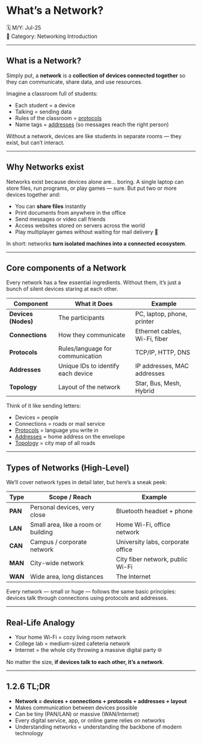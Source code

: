 # What’s a Network?

🗓️ M/Y: Jul-25  
📂 Category: Networking Introduction

---

## What is a Network?

Simply put, a **network** is a **collection of devices connected together** so they can communicate, share data, and use resources.  

Imagine a classroom full of students:  
- Each student = a device  
- Talking = sending data  
- Rules of the classroom = [protocols](https://github.com/bwbearr/Field-Notes/tree/3ab815bf5f6889d4ec1b11ffdc48adabcabe6c5f/Networking/7.%20Protocols)  
- Name tags = [addresses](https://github.com/bwbearr/Field-Notes/tree/3ab815bf5f6889d4ec1b11ffdc48adabcabe6c5f/Networking/5.%20Network%20Addressing%20%26%20Identity) (so messages reach the right person)  

Without a network, devices are like students in separate rooms — they exist, but can’t interact.

---

## Why Networks exist

Networks exist because devices alone are… boring. A single laptop can store files, run programs, or play games — sure. But put two or more devices together and:

- You can **share files** instantly  
- Print documents from anywhere in the office  
- Send messages or video call friends  
- Access websites stored on servers across the world  
- Play multiplayer games without waiting for mail delivery 📨  

In short: networks **turn isolated machines into a connected ecosystem**.

---

## Core components of a Network

Every network has a few essential ingredients. Without them, it’s just a bunch of silent devices staring at each other.

| Component       | What it Does                        | Example                        |
|-----------------|------------------------------------|--------------------------------|
| **Devices (Nodes)** | The participants                   | PC, laptop, phone, printer     |
| **Connections**    | How they communicate               | Ethernet cables, Wi-Fi, fiber  |
| **Protocols**      | Rules/language for communication  | TCP/IP, HTTP, DNS             |
| **Addresses**      | Unique IDs to identify each device | IP addresses, MAC addresses    |
| **Topology**       | Layout of the network              | Star, Bus, Mesh, Hybrid        |

Think of it like sending letters:  
- Devices = people  
- Connections = roads or mail service  
- [Protocols](https://github.com/bwbearr/Field-Notes/tree/3ab815bf5f6889d4ec1b11ffdc48adabcabe6c5f/Networking/7.%20Protocols) = language you write in  
- [Addresses](https://github.com/bwbearr/Field-Notes/tree/3ab815bf5f6889d4ec1b11ffdc48adabcabe6c5f/Networking/5.%20Network%20Addressing%20%26%20Identity) = home address on the envelope  
- [Topology](https://github.com/bwbearr/Field-Notes/tree/3ab815bf5f6889d4ec1b11ffdc48adabcabe6c5f/Networking/3.%20Network%20Hardware%20%26%20Topologies/3.2%20-%20Topologies) = city map of all roads  

---

## Types of Networks (High-Level)

We’ll cover network types in detail later, but here’s a sneak peek:

| Type      | Scope / Reach                        | Example                         |
|-----------|-------------------------------------|---------------------------------|
| **PAN**   | Personal devices, very close        | Bluetooth headset + phone      |
| **LAN**   | Small area, like a room or building | Home Wi-Fi, office network      |
| **CAN**   | Campus / corporate network          | University labs, corporate office |
| **MAN**   | City-wide network                    | City fiber network, public Wi-Fi |
| **WAN**   | Wide area, long distances           | The Internet                     |

Every network — small or huge — follows the same basic principles: devices talk through connections using protocols and addresses.

---

## Real-Life Analogy

- Your home Wi-Fi = cozy living room network  
- College lab = medium-sized cafeteria network  
- Internet = the whole city throwing a massive digital party 🌐  

No matter the size, **if devices talk to each other, it’s a network**.

---

## 1.2.6 TL;DR

- **Network = devices + connections + protocols + addresses + layout**  
- Makes communication between devices possible  
- Can be tiny (PAN/LAN) or massive (WAN/Internet)  
- Every digital service, app, or online game relies on networks  
- Understanding networks = understanding the backbone of modern technology
